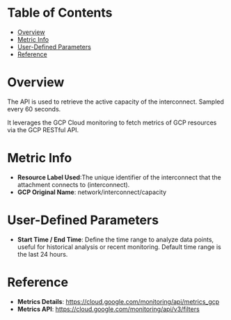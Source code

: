# Table of Contents
- [Overview](#overview)
- [Metric Info](#metric-info)
- [User-Defined Parameters](#user-defined-parameters)
- [Reference](#reference)

# Overview <a name="overview"></a>
The API is used to retrieve the active capacity of the interconnect. Sampled every 60 seconds.

It leverages the GCP Cloud monitoring to fetch metrics of GCP resources via the GCP RESTful API. 

# Metric Info <a name="metric-info"></a>
* <b>Resource Label Used</b>:The unique identifier of the interconnect that the attachment connects to (interconnect).
* <b>GCP Original Name</b>: network/interconnect/capacity

# User-Defined Parameters <a name="user-defined-parameters"></a>
* <b>Start Time / End Time</b>: Define the time range to analyze data points, useful for historical analysis or recent monitoring. Default time range is the last 24 hours.


# Reference <a name="reference"></a>
* <b>Metrics Details</b>: https://cloud.google.com/monitoring/api/metrics_gcp
* <b>Metrics API</b>: https://cloud.google.com/monitoring/api/v3/filters